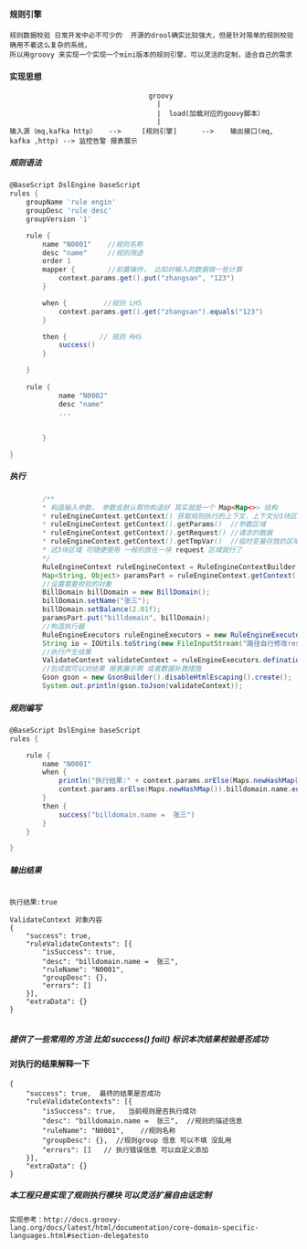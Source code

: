 #### 规则引擎

```ftl
规则数据校验 日常开发中必不可少的  开源的drool确实比较强大，但是针对简单的规则校验确用不着这么复杂的系统，
所以用groovy 来实现一个实现一个mini版本的规则引擎，可以灵活的定制，适合自己的需求
``` 

#### 实现思想

                                      groovy
                                        |
                                        |  load(加载对应的goovy脚本）
                                        | 
    输入源（mq,kafka http）   -->     [规则引擎]      -->    输出接口(mq, kafka ,http) --> 监控告警 报表展示 
 

##### 规则语法
```groovy
@BaseScript DslEngine baseScript
rules {
    groupName 'rule engin'  
    groupDesc 'rule desc'
    groupVersion '1'

    rule {
        name "N0001"    //规则名称
        desc "name"     //规则用途
        order 1      
        mapper {        //前置操作， 比如对输入的数据做一些计算
            context.params.get().put("zhangsan", "123")
        }

        when {         //规则 LHS
            context.params.get().get("zhangsan").equals("123")
        }

        then {        // 规则 RHS
            success()
        }

    }
    
    rule {
            name "N0002"
            desc "name"
            ...  
          
    
        }

}

```

##### 执行

```java
        /**
        * 构造输入参数， 参数会默认帮你构造好 其实就是一个 Map<Map<>> 结构
        * ruleEngineContext.getContext() 获取规则执行的上下文，上下文分3块区域    
        * ruleEngineContext.getContext().getParams()  //参数区域
        * ruleEngineContext.getContext().getRequest() //请求的数据
        * ruleEngineContext.getContext().getTmpVar()  //临时变量存放的区域
        * 这3块区域 可随便使用 一般的放在一块 request 区域就行了  
        */
        RuleEngineContext ruleEngineContext = RuleEngineContextBuilder.aRuleEngineContext().build();
        Map<String, Object> paramsPart = ruleEngineContext.getContext().getParams().get();
        //设置需要校验的对象
        BillDomain billDomain = new BillDomain();
        billDomain.setName("张三");
        billDomain.setBalance(2.01f);
        paramsPart.put("billdomain", billDomain);
        //构造执行器
        RuleEngineExecutors ruleEngineExecutors = new RuleEngineExecutors(ruleEngineContext);
        String io = IOUtils.toString(new FileInputStream("路径自行修改resources/groovy.script/test2.groovy"));
        //执行产生结果
        ValidateContext validateContext = ruleEngineExecutors.defination(io);
        //后续就可以对结果 报表展示啊 或者数据补救措施
        Gson gson = new GsonBuilder().disableHtmlEscaping().create();
        System.out.println(gson.toJson(validateContext));
```
##### 规则编写
```groovy
@BaseScript DslEngine baseScript
rules {

    rule {
        name "N0001"
        when {
            println("执行结果:" + context.params.orElse(Maps.newHashMap()).billdomain.name.equals("张三"))
            context.params.orElse(Maps.newHashMap()).billdomain.name.equals("张三")
        }
        then {
            success("billdomain.name =  张三")
        }
    }

}

```

##### 输出结果
```properties

执行结果:true

ValidateContext 对象内容
{
	"success": true,
	"ruleValidateContexts": [{
		"isSuccess": true,
		"desc": "billdomain.name =  张三",
		"ruleName": "N0001",
		"groupDesc": {},
		"errors": []
	}],
	"extraData": {}
}


```
#####  提供了一些常用的 方法  比如 success() fail() 标识本次结果校验是否成功 
#### 对执行的结果解释一下
```properties
{
	"success": true,  最终的结果是否成功
	"ruleValidateContexts": [{
		"isSuccess": true,   当前规则是否执行成功
		"desc": "billdomain.name =  张三",  //规则的描述信息
		"ruleName": "N0001",    //规则名称
		"groupDesc": {},  //规则group 信息 可以不填 没乱用
		"errors": []   // 执行错误信息 可以自定义添加
	}],
	"extraData": {}
}

```

#####  本工程只是实现了规则执行模块  可以灵活扩展自由话定制
```properties
实现参考：http://docs.groovy-lang.org/docs/latest/html/documentation/core-domain-specific-languages.html#section-delegatesto
```